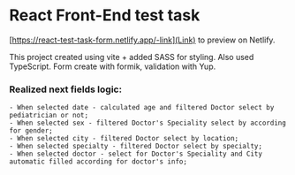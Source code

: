 # React Front-End test task

[https://react-test-task-form.netlify.app/-link](Link) to preview on Netlify.

This project created using vite + added SASS for styling. Also used TypeScript. Form create with formik, validation with Yup.

### Realized next fields logic:

    - When selected date - calculated age and filtered Doctor select by pediatrician or not;
    - When selected sex - filtered Doctor's Speciality select by according for gender;
    - When selected city - filtered Doctor select by location;
    - When selected specialty - filtered Doctor select by specialty;
    - When selected doctor - select for Doctor's Speciality and City automatic filled according for doctor's info;
